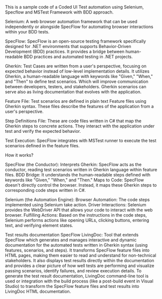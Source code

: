 This is a sample code of a Coded UI Test automation using Selenium, Specflow and MSTest Framework with BDD approach.

Selenium:
A web browser automation framework that can be used independently or alongside SpecFlow for automating browser interactions within your BDD tests.

SpecFlow:
SpecFlow is an open-source testing framework specifically designed for .NET environments that supports Behavior-Driven Development (BDD) practices. 
It provides a bridge between human-readable BDD practices and automated testing in .NET projects.

Gherkin:
Test Cases are written from a user's perspective, focusing on expected behavior instead of low-level implementation details.
It utilizes Gherkin, a human-readable language with keywords like "Given," "When," and "Then" to define test scenarios. 
Which will improve communication between developers, testers, and stakeholders.
Gherkin scenarios can serve also as living documentation that evolves with the application.

Feature File: 
Test scenarios are defined in plain text Feature files using Gherkin syntax. 
These files describe the features of the application from a user's perspective.

Step Definitions File:
These are code files written in C# that map the Gherkin steps to concrete actions. 
They interact with the application under test and verify the expected behavior.

Test Execution: 
SpecFlow integrates with MSTest runner to execute the test scenarios defined in the feature files.

How it works?

SpecFlow (the Conductor):
Interprets Gherkin: SpecFlow acts as the conductor, reading test scenarios written in Gherkin language within feature files.
BDD Bridge: It understands the human-readable steps defined with keywords like "Given," "When," and "Then."
Maps to Code: SpecFlow doesn't directly control the browser. Instead, it maps these Gherkin steps to corresponding code steps written in C#.

Selenium (the Automation Engine):
Browser Automation: The code steps implemented using Selenium take action.
Driver Interactions: Selenium provides the WebDriver API that allows your code to interact with the web browser.
Fulfilling Actions: Based on the instructions in the code steps, Selenium performs actions like opening URLs, clicking buttons, entering text, and verifying element states.

Test results documentation
SpecFlow LivingDoc: 
Tool that extends SpecFlow which generates and manages interactive and dynamic documentation for the automated tests written in Gherkin syntax (using features, scenarios, and steps).
It transforms SpecFlow feature files into HTML pages, making them easier to read and understand for non-technical stakeholders. 
It also displays test results directly within the documentation and provides a clear picture of how well tests are performing and visualize passing scenarios, identify failures, and review execution details.
To generate the test result documentation, LivingDoc command-line tool is used or integration with the build process (like a post-build event in Visual Studio) to transform the SpecFlow feature files and test results into LivingDoc HTML documentation.

